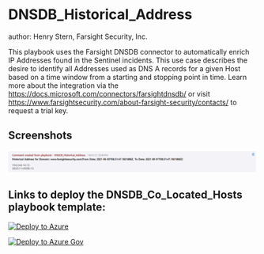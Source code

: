 # DNSDB_Historical_Address
author: Henry Stern, Farsight Security, Inc.

This playbook uses the Farsight DNSDB connector to automatically enrich IP Addresses found in the Sentinel incidents. This use case describes the desire to identify all Addresses used as DNS A records for a given Host based on a time window from a starting and stopping point in time. 
Learn more about the integration via the https://docs.microsoft.com/connectors/farsightdnsdb/ or visit https://www.farsightsecurity.com/about-farsight-security/contacts/ to request a trial key.

## Screenshots

![Incident Comments](./Graphics/historical_address.png)


## Links to deploy the DNSDB_Co_Located_Hosts playbook template:

[![Deploy to Azure](https://aka.ms/deploytoazurebutton)](https://portal.azure.com/#create/Microsoft.Template/uri/https%3A%2F%2Fraw.githubusercontent.com%2FRamboV%2FAzure-Sentinel%2Fmaster%2FSolutions%2FFarsight%20DNSDB%2FPlaybooks%2FDNSDB_Historical_Address%2Fazuredeploy.json)

[![Deploy to Azure Gov](https://aka.ms/deploytoazuregovbutton)](https://portal.azure.us/#create/Microsoft.Template/uri/https%3A%2F%2Fraw.githubusercontent.com%2FRamboV%2FAzure-Sentinel%2Fmaster%2FSolutions%2FFarsight%20DNSDB%2FPlaybooks%2FDNSDB_Historical_Address%2Fazuredeploy.json)

